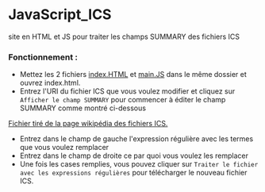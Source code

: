 # JavaScript_ICS
site en HTML et JS pour traiter les champs SUMMARY des fichiers ICS

### Fonctionnement :

* Mettez les 2 fichiers [index.HTML](https://github.com/AntoineDieudonne/JavaScript_ICS/blob/main/index.html) et [main.JS](https://github.com/AntoineDieudonne/JavaScript_ICS/blob/main/main.js) dans le même dossier et ouvrez index.html.
* Entrez l'URI du fichier ICS que vous voulez modifier et cliquez sur `Afficher le champ SUMMARY` pour commencer à éditer le champ SUMMARY comme montré ci-dessous

[Fichier tiré de la page wikipédia des fichiers ICS.](Images/PageSample.PNG)

* Entrez dans le champ de gauche l'expression régulière avec les termes que vous voulez remplacer
* Entrez dans le champ de droite ce par quoi vous voulez les remplacer
* Une fois les cases remplies, vous pouvez cliquer sur `Traiter le fichier avec les expressions régulières` pour télécharger le nouveau fichier ICS.
